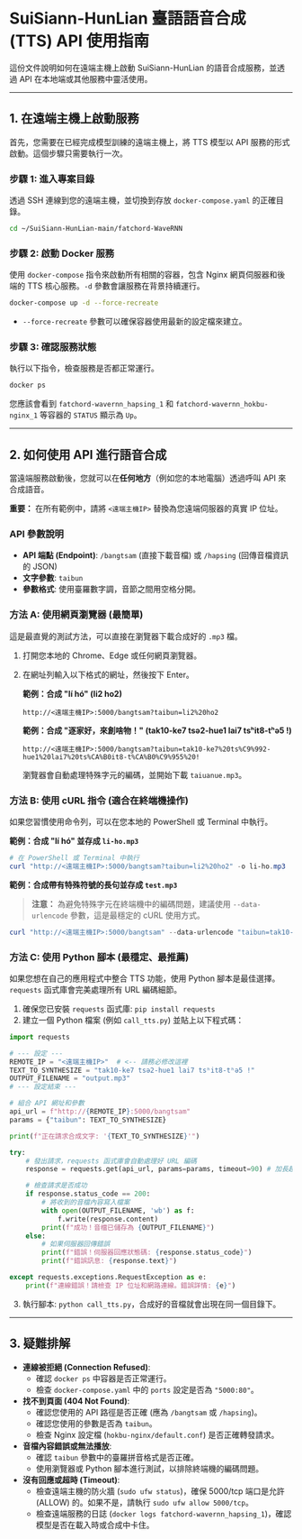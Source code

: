 # SuiSiann-HunLian 臺語語音合成 (TTS) API 使用指南

這份文件說明如何在遠端主機上啟動 SuiSiann-HunLian 的語音合成服務，並透過 API 在本地端或其他服務中靈活使用。

---

## 1. 在遠端主機上啟動服務

首先，您需要在已經完成模型訓練的遠端主機上，將 TTS 模型以 API 服務的形式啟動。這個步驟只需要執行一次。

### 步驟 1: 進入專案目錄

透過 SSH 連線到您的遠端主機，並切換到存放 `docker-compose.yaml` 的正確目錄。

```bash
cd ~/SuiSiann-HunLian-main/fatchord-WaveRNN
```

### 步驟 2: 啟動 Docker 服務

使用 `docker-compose` 指令來啟動所有相關的容器，包含 Nginx 網頁伺服器和後端的 TTS 核心服務。`-d` 參數會讓服務在背景持續運行。

```bash
docker-compose up -d --force-recreate
```
*   `--force-recreate` 參數可以確保容器使用最新的設定檔來建立。

### 步驟 3: 確認服務狀態

執行以下指令，檢查服務是否都正常運行。

```bash
docker ps
```
您應該會看到 `fatchord-wavernn_hapsing_1` 和 `fatchord-wavernn_hokbu-nginx_1` 等容器的 `STATUS` 顯示為 `Up`。

---

## 2. 如何使用 API 進行語音合成

當遠端服務啟動後，您就可以在**任何地方**（例如您的本地電腦）透過呼叫 API 來合成語音。

**重要：** 在所有範例中，請將 `<遠端主機IP>` 替換為您遠端伺服器的真實 IP 位址。

### API 參數說明
-   **API 端點 (Endpoint)**: `/bangtsam` (直接下載音檔) 或 `/hapsing` (回傳音檔資訊的 JSON)
-   **文字參數**: `taibun`
-   **參數格式**: 使用臺羅數字調，音節之間用空格分開。

### 方法 A: 使用網頁瀏覽器 (最簡單)

這是最直覺的測試方法，可以直接在瀏覽器下載合成好的 `.mp3` 檔。

1.  打開您本地的 Chrome、Edge 或任何網頁瀏覽器。
2.  在網址列輸入以下格式的網址，然後按下 Enter。

    **範例：合成 "lí hó" (li2 ho2)**
    ```
    http://<遠端主機IP>:5000/bangtsam?taibun=li2%20ho2
    ```

    **範例：合成 "逐家好，來創啥物！" (tak10-ke7 tsə2-hue1 lai7 tsʰit8-tʰə5 !)**
    ```
    http://<遠端主機IP>:5000/bangtsam?taibun=tak10-ke7%20ts%C9%992-hue1%20lai7%20ts%CA%B0it8-t%CA%B0%C9%955%20!
    ```
    瀏覽器會自動處理特殊字元的編碼，並開始下載 `taiuanue.mp3`。

### 方法 B: 使用 cURL 指令 (適合在終端機操作)

如果您習慣使用命令列，可以在您本地的 PowerShell 或 Terminal 中執行。

**範例：合成 "lí hó" 並存成 `li-ho.mp3`**
```powershell
# 在 PowerShell 或 Terminal 中執行
curl "http://<遠端主機IP>:5000/bangtsam?taibun=li2%20ho2" -o li-ho.mp3
```

**範例：合成帶有特殊符號的長句並存成 `test.mp3`**
> **注意：** 為避免特殊字元在終端機中的編碼問題，建議使用 `--data-urlencode` 參數，這是最穩定的 cURL 使用方式。

```powershell
curl "http://<遠端主機IP>:5000/bangtsam" --data-urlencode "taibun=tak10-ke7 tsə2-hue1 lai7 tsʰit8-tʰə5 !" -o test.mp3
```

### 方法 C: 使用 Python 腳本 (最穩定、最推薦)

如果您想在自己的應用程式中整合 TTS 功能，使用 Python 腳本是最佳選擇。`requests` 函式庫會完美處理所有 URL 編碼細節。

1.  確保您已安裝 `requests` 函式庫: `pip install requests`
2.  建立一個 Python 檔案 (例如 `call_tts.py`) 並貼上以下程式碼：

```python
import requests

# --- 設定 ---
REMOTE_IP = "<遠端主機IP>"  # <-- 請務必修改這裡
TEXT_TO_SYNTHESIZE = "tak10-ke7 tsə2-hue1 lai7 tsʰit8-tʰə5 !"
OUTPUT_FILENAME = "output.mp3"
# --- 設定結束 ---

# 組合 API 網址和參數
api_url = f"http://{REMOTE_IP}:5000/bangtsam"
params = {"taibun": TEXT_TO_SYNTHESIZE}

print(f"正在請求合成文字: '{TEXT_TO_SYNTHESIZE}'")

try:
    # 發出請求，requests 函式庫會自動處理好 URL 編碼
    response = requests.get(api_url, params=params, timeout=90) # 加長超時時間

    # 檢查請求是否成功
    if response.status_code == 200:
        # 將收到的音檔內容寫入檔案
        with open(OUTPUT_FILENAME, 'wb') as f:
            f.write(response.content)
        print(f"成功！音檔已儲存為 {OUTPUT_FILENAME}")
    else:
        # 如果伺服器回傳錯誤
        print(f"錯誤！伺服器回應狀態碼: {response.status_code}")
        print(f"錯誤訊息: {response.text}")

except requests.exceptions.RequestException as e:
    print(f"連線錯誤！請檢查 IP 位址和網路連線。錯誤詳情: {e}")

```
3.  執行腳本: `python call_tts.py`，合成好的音檔就會出現在同一個目錄下。

---

## 3. 疑難排解

-   **連線被拒絕 (Connection Refused)**:
    -   確認 `docker ps` 中容器是否正常運行。
    -   檢查 `docker-compose.yaml` 中的 `ports` 設定是否為 `"5000:80"`。
-   **找不到頁面 (404 Not Found)**:
    -   確認您使用的 API 路徑是否正確 (應為 `/bangtsam` 或 `/hapsing`)。
    -   確認您使用的參數是否為 `taibun`。
    -   檢查 Nginx 設定檔 (`hokbu-nginx/default.conf`) 是否正確轉發請求。
-   **音檔內容錯誤或無法播放**:
    -   確認 `taibun` 參數中的臺羅拼音格式是否正確。
    -   使用瀏覽器或 Python 腳本進行測試，以排除終端機的編碼問題。
-   **沒有回應或超時 (Timeout)**:
    -   檢查遠端主機的防火牆 (`sudo ufw status`)，確保 5000/tcp 端口是允許 (ALLOW) 的。如果不是，請執行 `sudo ufw allow 5000/tcp`。
    -   檢查遠端服務的日誌 (`docker logs fatchord-wavernn_hapsing_1`)，確認模型是否在載入時或合成中卡住。 